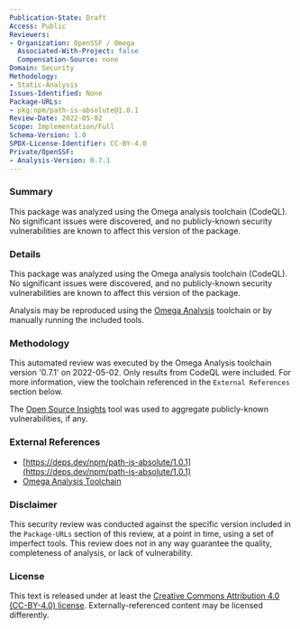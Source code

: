 ```yaml
---
Publication-State: Draft
Access: Public
Reviewers:
- Organization: OpenSSF / Omega
  Associated-With-Project: false
  Compensation-Source: none
Domain: Security
Methodology:
- Static-Analysis
Issues-Identified: None
Package-URLs:
- pkg:npm/path-is-absolute@1.0.1
Review-Date: 2022-05-02
Scope: Implementation/Full
Schema-Version: 1.0
SPDX-License-Identifier: CC-BY-4.0
Private/OpenSSF:
- Analysis-Version: 0.7.1
---
```


### Summary

This package was analyzed using the Omega analysis toolchain (CodeQL). No significant issues were
discovered, and no publicly-known security vulnerabilities are known to affect this version
of the package.

### Details

This package was analyzed using the Omega analysis toolchain (CodeQL). No significant issues were
discovered, and no publicly-known security vulnerabilities are known to affect this version
of the package.

Analysis may be reproduced using the [Omega Analysis](https://github.com/alpha-omega/omega/analysis)
toolchain or by manually running the included tools.

### Methodology

This automated review was executed by the Omega Analysis toolchain version '0.7.1'
on 2022-05-02. Only results from CodeQL were included. For more
information, view the toolchain referenced in the `External References` section below.

The [Open Source Insights](https://deps.dev) tool was used to aggregate publicly-known
vulnerabilities, if any.

### External References

* [https://deps.dev/npm/path-is-absolute/1.0.1](https://deps.dev/npm/path-is-absolute/1.0.1)
* [Omega Analysis Toolchain](https://github.com/alpha-omega/omega/analysis)

### Disclaimer

This security review was conducted against the specific version included in the 
`Package-URLs` section of this review, at a point in time, using a set of imperfect tools.
This review does not in any way guarantee the quality, completeness of analysis, or lack of
vulnerability. 

### License

This text is released under at least the
[Creative Commons Attribution 4.0 (CC-BY-4.0) license](https://creativecommons.org/licenses/by/4.0/legalcode.txt).
Externally-referenced content may be licensed differently.